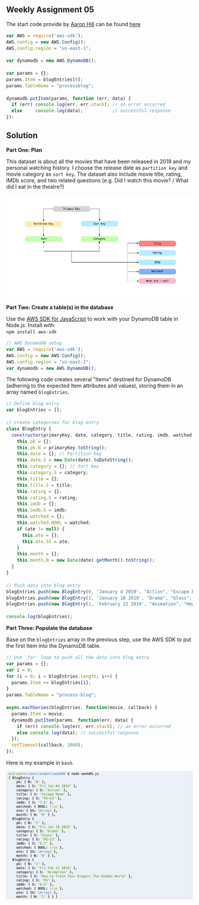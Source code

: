 ## Weekly Assignment 05

The start code provide by [Aaron Hill](https://github.com/aaronxhill) can be found [here](https://github.com/visualizedata/data-structures/blob/master/weekly_assignment_05.md)

```javascript
var AWS = require('aws-sdk');
AWS.config = new AWS.Config();
AWS.config.region = "us-east-1";

var dynamodb = new AWS.DynamoDB();

var params = {};
params.Item = blogEntries[0]; 
params.TableName = "processblog";

dynamodb.putItem(params, function (err, data) {
  if (err) console.log(err, err.stack); // an error occurred
  else     console.log(data);           // successful response
});
```

## Solution
**Part One: Plan**

This dataset is about all the movies that have been released in 2019 and my personal watching history. I choose the release date as `partition key` and movie category as `sort key`. The dataset also include movie title, rating, IMDb score, and two related questions (e.g. Did I watch this movie? / What did I eat in the theatre?)

![illustrative images](./data-model.png)

**Part Two: Create a table(s) in the database**

Use the [AWS SDK for JavaScript](https://docs.aws.amazon.com/AWSJavaScriptSDK/latest/) to work with your DynamoDB table in Node.js. Install with:  
`npm install aws-sdk`

```javascript
// AWS DynamoDB setup
var AWS = require('aws-sdk');
AWS.config = new AWS.Config();
AWS.config.region = "us-east-1";
var dynamodb = new AWS.DynamoDB();
```

The following code creates several "Items" destined for DynamoDB (adhering to the expected Item attributes and values), storing them in an array named `blogEntries`.

```javascript
// Define blog entry
var blogEntries = [];

// Create categories for blog entry
class BlogEntry {
  constructor(primaryKey, date, category, title, rating, imdb, watched, ate) {
    this.pk = {};
    this.pk.N = primaryKey.toString();
    this.date = {}; // Partition key
    this.date.S = new Date(date).toDateString();
    this.category = {}; // Sort key
    this.category.S = category;
    this.title = {};
    this.title.S = title;
    this.rating = {};
    this.rating.S = rating;
    this.imdb = {};
    this.imdb.S = imdb;
    this.watched = {};
    this.watched.BOOL = watched;
    if (ate != null) {
      this.ate = {};
      this.ate.SS = ate;
    }
    this.month = {};
    this.month.N = new Date(date).getMonth().toString();
  }
}

// Push data into blog entry
blogEntries.push(new BlogEntry(0, 'January 4 2019', "Action", "Escape Room", "PG-13", "7.5", true, ["Diet Coke"]));
blogEntries.push(new BlogEntry(1, 'January 18 2019', "Drama", "Glass", "PG-13", "6.7", true, ["N/A"]));
blogEntries.push(new BlogEntry(2, 'February 22 2019', "Animation", "How to Train Your Dragon: The Hidden World", "PG", "6.3", true, ["Diet Coke"]));

console.log(blogEntries);
```

**Part Three: Populate the database**

Base on the `blogEntries` array in the previous step, use the AWS SDK to put the first Item into the DynamoDB table. 

```javascript
// Use 'for' loop to push all the data into blog entry
var params = {};
var i = 0;
for (i = 0; i < blogEntries.length; i++) {
  params.Item += blogEntries[i];
}
params.TableName = "process-blog";

async.eachSeries(blogEntries, function(movie, callback) {
  params.Item = movie;
  dynamodb.putItem(params, function(err, data) {
    if (err) console.log(err, err.stack); // an error occurred
    else console.log(data); // successful response
  });
  setTimeout(callback, 2000);
});
```

Here is my example in `bash`.

![illustrative images](./sample-1.png)
